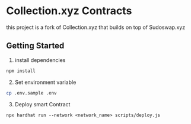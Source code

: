 # Collection.xyz Contracts

this project is a fork of Collection.xyz that builds on top of Sudoswap.xyz


## Getting Started
1. install dependencies 
```bash
npm install 
```
2. Set environment variable
```bash
cp .env.sample .env
```
3. Deploy smart Contract

```shell
npx hardhat run --network <network_name> scripts/deploy.js
```
